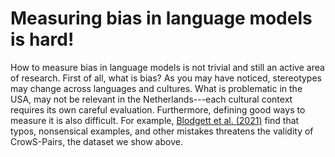 # Measuring bias in language models is hard!
How to measure bias in language models is not trivial and still an active area of research.
First of all, what is bias? As you may have noticed, stereotypes may change across languages and cultures.
What is problematic in the USA, may not be relevant in the Netherlands---each cultural context requires its own careful evaluation.
Furthermore, defining good ways to measure it is also difficult.
For example, [Blodgett et al. (2021)](https://aclanthology.org/2021.acl-long.81/) find that typos, nonsensical examples, and other mistakes threatens the validity of CrowS-Pairs, the dataset we show above.
